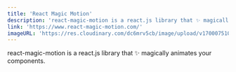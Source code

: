 ```yaml
---
title: 'React Magic Motion'
description: 'react-magic-motion is a react.js library that ✨ magically animates your components.'
link: 'https://www.react-magic-motion.com/'
imageURL: 'https://res.cloudinary.com/dc6mrv5cb/image/upload/v1700075108/personal-resources/react/www.react-magic-motion.com__1_rxpd5g.png'
---
```

react-magic-motion is a react.js library that ✨ magically animates your components.